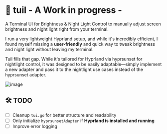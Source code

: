 # 🌙 tuil - A Work in progress -
A Terminal UI for Brightness & Night Light Control to manually adjust screen brightness and night light right from your terminal.

I run a very lightweight Hyprland setup, and while it's incredibly efficient, I found myself missing a **user-friendly** and quick way to tweak brightness and night light without leaving my terminal.

Tuil fills that gap. While it's tailored for Hyprland via hyprsunset for nightlight control, it was designed to be easily adaptable—simply implement a new adapter and pass it to the nightlight use cases instead of the hyprsunset adapter.

![image](https://github.com/user-attachments/assets/5bcd5691-a947-47fe-86e0-cfa7ffe73c9e)

## 🛠️ TODO

- [ ] Cleanup `tui.go` for better structure and readability
- [ ] Only initialize `hyprsunsetAdapter` if **Hyprland is installed and running**  
- [ ] Improve error logging  
